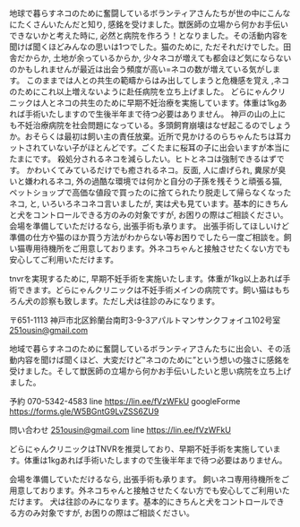 地球で暮らすネコのために奮闘しているボランティアさんたちが世の中にこんなにたくさんいたんだと知り, 感銘を受けました。獣医師の立場から何かお手伝いできないかと考えた時に, 必然と病院を作ろう！となりました。その活動内容を聞けば聞くほどみんなの思いは1つでした。猫のために, ただそれだけでした。田舎だからか, 土地が余っているからか, 少々ネコが増えても都会ほど気にならないのかもしれませんが最近は出会う頻度が高い=ネコの数が増えている気がします。
このままでは人との共生の範疇からはみ出してしまうと危機感を覚え ,ネコのためにこれ以上増えないように赴任病院を立ち上げました。
どらにゃんクリニックは人とネコの共生のために早期不妊治療を実施しています。体重は1kgあれば手術いたしますので生後半年まで待つ必要はありません。
神戸の山の上にも不妊治療病院を社会問題になっている。多頭飼育崩壊はなぜ起こるのでしょうか。おそらくは最初は飼い主の責任放棄。近所で見かけるのらちゃんたちは耳カットされていない子がほとんどです。ごくたまに桜耳の子に出会いますが本当にたまにです。
殺処分されるネコを減らしたい。ヒトとネコは強制できるはずです。
かわいくてみているだけでも癒されるネコ。反面, 人に虐げられ, 糞尿が臭いと嫌われるネコ, 外の過酷な環境では何かと自分の子孫を残そうと頑張る猫, ペットショップで高価な値段で買ったのに捨てられたり脱走して帰らなくなったネコ, 
と, いろいろネコネコ言いましたが, 実は犬も見ています。基本的にきちんと犬をコントロールできる方のみの対象ですが, お困りの際はご相談ください。
会場を準備していただけるなら, 出張手術も承ります。
出張手術してほしいけど準備の仕方や猫のほか買う方法がわからない等お困りでしたら一度ご相談を。飼い猫専用待機所をご用意しております。外ネコちゃんと接触させたくない方でも安心してご利用いただけます。

tnvrを実現するために, 早期不妊手術を実施いたします。体重が1kg以上あれば手術できます。どらにゃんクリニックは不妊手術メインの病院です。飼い猫はもちろん犬の診察も致します。ただし犬は往診のみになります。

〒651-1113
神戸市北区鈴蘭台南町3-9-3アパルトマンサンクフォイユ102号室
251ousin@gmail.com

地域で暮らすネコのために奮闘しているボランティアさんたちに出会い、その活動内容を聞けば聞くほど、大変だけど‟ネコのために”という想いの強さに感銘を受けました。そして獣医師の立場から何かお手伝いしたいと思い病院を立ち上げました。

予約
070-5342-4583
line https://lin.ee/fVzWFkU
googleForme https://forms.gle/W5BGntG9LvZSS6ZU9

問い合わせ
251ousin@gmail.com
line https://lin.ee/fVzWFkU


どらにゃんクリニックはTNVRを推奨しており、早期不妊手術を実施しています。体重は1kgあれば手術いたしますので生後半年まで待つ必要はありません。

会場を準備していただけるなら, 出張手術も承ります。
飼いネコ専用待機所をご用意しております。外ネコちゃんと接触させたくない方でも安心してご利用いただけます。
犬は往診のみになります。基本的にきちんと犬をコントロールできる方のみ対象ですが, お困りの際はご相談ください。

